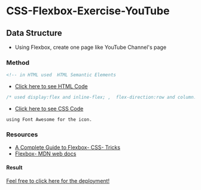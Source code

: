 # CSS-Flexbox-Exercise-YouTube

## Data Structure

- Using Flexbox, create one page like YouTube Channel's page

### Method

```html
<!-- in HTML used  HTML Semantic Elements
```

- [Click here to see HTML Code](index.html)

```css
/* used display:flex and inline-flex; ,  flex-direction:row and column. Also justify-content:flex-end.
```

- [Click here to see CSS Code](css/style.css)

```fontawesome
using Font Awesome for the icon.

```

### Resources

- [A Complete Guide to Flexbox- CSS- Tricks ](https://css-tricks.com/snippets/css/a-guide-to-flexbox/)
- [Flexbox- MDN web docs](https://developer.mozilla.org/en-US/docs/Glossary/Flexbox)

#### Result

[Feel free to click here for the deployment!](https://ashraftajuddin.github.io/CSS-Flex-Exercise-YouTube/)
